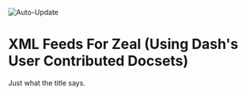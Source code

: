 ![Auto-Update](https://github.com/hashhar/dash-contrib-docset-feeds/workflows/Auto-Update/badge.svg)

# XML Feeds For Zeal (Using Dash's User Contributed Docsets)

Just what the title says.
